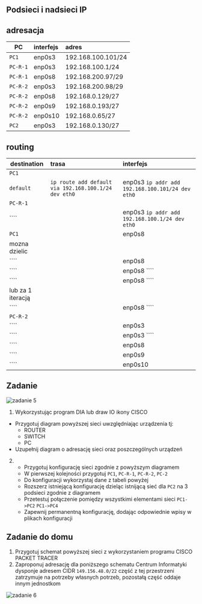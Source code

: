 Podsieci i nadsieci IP
----------------------

adresacja
-----------------------------------------------------
| PC     |  interfejs   | adres  |
| --------- |:-------------| :---------------| 
| ``PC1``   | enp0s3 | 192.168.100.101/24     |
| ``PC-R-1``| enp0s3 | 192.168.100.1/24   |
| ``PC-R-1``| enp0s8 | 192.168.200.97/29    |
| ``PC-R-2``| enp0s3 | 192.168.200.98/29      |
| ``PC-R-2``| enp0s8  | 192.168.0.129/27     |
| ``PC-R-2``| enp0s9  | 192.168.0.193/27    |
| ``PC-R-2``| enp0s10 | 192.168.0.65/27     |
| ``PC2``   | enp0s3  | 192.168.0.130/27   |

routing
-------

| destination | trasa | interfejs  |
| --------- |:-------------| :---------------| 
| ``PC1``     |  | |
| ``default`` | ``ip route add default via 192.168.100.1/24 dev eth0`` | enp0s3 ``ip addr add 192.168.100.101/24 dev eth0`` |
| ``PC-R-1``  |  |        |
| ```` |  | enp0s3 ``ip addr add 192.168.100.1/24 dev eth0`` |
| ``PC1`` |  | enp0s8 |
| mozna dzielic   |  |  |
| ````  |  | enp0s8  |
| ```` |  | enp0s8  ```` |
| ```` |  | enp0s8 ```` |
| lub za 1 iteracją   |  |  |
| ````   |  | enp0s8 ````|
| ``PC-R-2``  |  |        |
| ```` |  | enp0s3 |
| ```` |  | enp0s3 ```` |
| ````  |   | enp0s8 |
| ```` |  | enp0s9 |
| ```` |  | enp0s10 |


Zadanie
------------

![zadanie 5](over_network.svg)

1. Wykorzystując program DIA lub draw IO ikony CISCO
  * Przygotuj diagram powyższej sieci uwzględniając urządzenia tj:
    * ROUTER
    * SWITCH
    * PC
  * Uzupełnij diagram o adresację sieci oraz poszczególnych urządzeń
  
2.
   * Przygotuj konfigurację sieci zgodnie z powyższym diagramem
   * W pierwszej kolejności przygotuj ``PC1``, ``PC-R-1``, ``PC-R-2``, ``PC-2``
   * Do konfiguracji wykorzystaj dane z tabeli powyżej
   * Rozszerz istniejącą konfigurację dzieląc istnijącą sieć dla ``PC2`` na 3 podsieci zgodnie z diagramem
   * Przetestuj połączenie pomiędzy wszystkimi elementami sieci ``PC1->PC2`` ``PC1->PC4``
   * Zapewnij permanentną konfigurację, dodając odpowiednie wpisy w plikach konfiguracji


Zadanie do domu
---------------
1. Przygotuj schemat powyższej sieci z wykorzystaniem programu CISCO PACKET TRACER
2. Zaproponuj adresację dla poniższego schematu
   Centrum Informatyki dysponje adresem CIDR ``149.156.48.0/22`` część z tej przestrzeni zatrzymuje na potrzeby własnych potrzeb, pozostałą część oddaje innym jednostkom

  ![zadanie 6](campus-network.svg)
